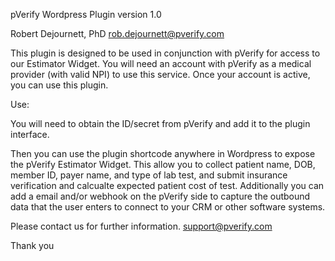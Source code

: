 pVerify Wordpress Plugin version 1.0

Robert Dejournett, PhD
rob.dejournett@pverify.com

This plugin is designed to be used in conjunction with pVerify for access to our Estimator Widget.  You will need an account with pVerify as a medical provider (with valid NPI) to use this service.  Once your account is active, you can use this plugin. 

Use:

You will need to obtain the ID/secret from pVerify and add it to the plugin interface.

Then you can use the plugin shortcode anywhere in Wordpress to expose the pVerify Estimator Widget.  This allow you to collect patient name, DOB, member ID, payer name, and type of lab test, and submit insurance verification and calcualte expected patient cost of test.  Additionally you can add a email and/or webhook on the pVerify side to capture the outbound data that the user enters to connect to your CRM or other software systems.

Please contact us for further information.   support@pverify.com

Thank you
